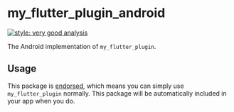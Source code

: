 # my_flutter_plugin_android

[![style: very good analysis][very_good_analysis_badge]][very_good_analysis_link]

The Android implementation of `my_flutter_plugin`.

## Usage

This package is [endorsed][endorsed_link], which means you can simply use `my_flutter_plugin`
normally. This package will be automatically included in your app when you do.

[endorsed_link]: https://flutter.dev/docs/development/packages-and-plugins/developing-packages#endorsed-federated-plugin
[very_good_analysis_badge]: https://img.shields.io/badge/style-very_good_analysis-B22C89.svg
[very_good_analysis_link]: https://pub.dev/packages/very_good_analysis